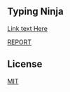 ## Typing Ninja

[Link text Here](https://link-url-here.org)

[REPORT](./typing_ninja_written_report.pdf)

## License

[MIT](./LICENSE)
